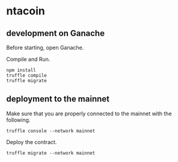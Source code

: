 # ntacoin

## development on Ganache

Before starting, open Ganache.

Compile and Run.

```
npm install
truffle compile
truffle migrate
```

## deployment to the mainnet

Make sure that you are properly connected to the mainnet with the following.

```
truffle console --network mainnet
```

Deploy the contract.

```
truffle migrate --network mainnet
```
